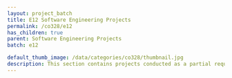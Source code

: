 ```yaml
---
layout: project_batch
title: E12 Software Engineering Projects
permalink: /co328/e12
has_children: true
parent: Software Engineering Projects
batch: e12

default_thumb_image: /data/categories/co328/thumbnail.jpg
description: This section contains projects conducted as a partial requirement to complete the course CO328 - Software Engineering. Usually, these projects are conducted by groups of 3 students. The course focus on using software architectures and software project management experience.
---
```

